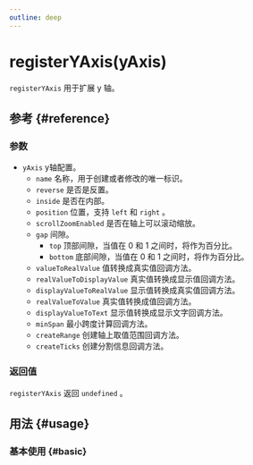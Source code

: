 ```yaml
---
outline: deep
---
```


# registerYAxis(yAxis)
`registerYAxis` 用于扩展 y 轴。

## 参考 {#reference}
<!--@include: @/@views/api/references/chart/registerYAxis.md-->

### 参数
- `yAxis` y轴配置。
  - `name` 名称，用于创建或者修改的唯一标识。
  - `reverse` 是否是反置。
  - `inside` 是否在内部。
  - `position` 位置，支持 `left` 和 `right` 。
  - `scrollZoomEnabled` 是否在轴上可以滚动缩放。
  - `gap` 间隙。
    - `top` 顶部间隙，当值在 0 和 1 之间时，将作为百分比。
    - `bottom` 底部间隙，当值在 0 和 1 之间时，将作为百分比。
  - `valueToRealValue` 值转换成真实值回调方法。
  - `realValueToDisplayValue` 真实值转换成显示值回调方法。
  - `displayValueToRealValue` 显示值转换成真实值回调方法。
  - `realValueToValue` 真实值转换成值回调方法。
  - `displayValueToText` 显示值转换成显示文字回调方法。
  - `minSpan` 最小跨度计算回调方法。
  - `createRange` 创建轴上取值范围回调方法。
  - `createTicks` 创建分割信息回调方法。

### 返回值
`registerYAxis` 返回 `undefined` 。

## 用法 {#usage}
<script setup>
import RegisterYAxisBasic from '../../@views/api/samples/registerYAxis/index.vue'
</script>

### 基本使用 {#basic}
<RegisterYAxisBasic/>